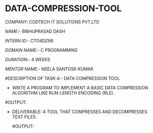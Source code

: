 # DATA-COMPRESSION-TOOL
*COMPANY*: CODTECH IT SOLUTIONS PVT.LTD

*NAME*:- BIBHUPRASAD DASH

*INTERN ID*:- CTO4DZ98

*DOMAIN NAME*:- C PROGRAMMING

*DURATION*:- 4 WEEKS 

*MENTOR NAME*:- NEELA SANTOSK KUMAR

#DESCRIPTION OF TASK-4:- DATA COMPRESSION TOOL
* WRITE A PROGRAM TO IMPLEMENT A BASIC DATA COMPRESSION ALGORITHM LIKE RUN-LENGTH ENCODING (RLE).

#OUTPUT:

* DELIVERABLE: A TOOL THAT COMPRESSES AND DECOMPRESSES TEXT FILES.
  
  #OUTPUT:
  
